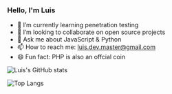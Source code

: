 ### Hello, I'm Luis

<!-- 🤔 I’m looking for help with ... -->
<!--  🔭 I’m currently working on ... -->
- 🌱 I’m currently learning penetration testing
- 👯 I’m looking to collaborate on open source projects
- 💬 Ask me about JavaScript & Python
- 📫 How to reach me: luis.dev.master@gmail.com 
- 😄 Fun fact: PHP is also an offcial coin 


![Luis's GitHub stats](https://github-readme-stats.vercel.app/api?username=luislopez-dev&show_icons=true&theme=dark)

![Top Langs](https://github-readme-stats.vercel.app/api/top-langs/?username=luislopez-dev&langs_count=8)



